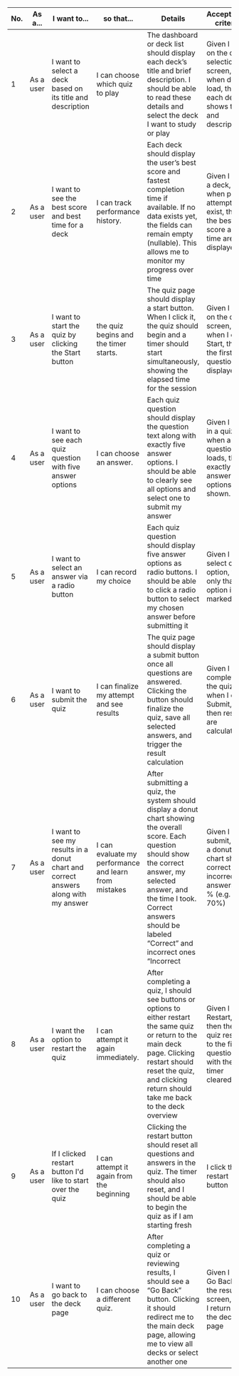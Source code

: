 | No. | As a...            | I want to...                        | so that...                                            | Details                                                               | Acceptance criteria                        | Acceptance criteria                | Priority                                                                | Iteration History|
|-------|--------------------|--------------------------------------|------------------------------------------------------|-------------------------------------------------------------------------------------------------------|-------------------------------------|---------------------------|-------------------------------------------------------------------------|------|
|1| As a user | I want to select a deck based on its title and description | I can choose which quiz to play | The dashboard or deck list should display each deck’s title and brief description. I should be able to read these details and select the deck I want to study or play | Given I am on the deck selection screen, when decks load, then each deck shows title and description. | 	Given I click a deck card, then I am taken to the deck details/start screen. | Must | •	Iteration 1: User can select deck from a list. <br><br>•	Iteration 2: Deck cards now display title + description clearly for decision-making. |
|2| As a user |  I want to see the best score and best time for a deck  | I can track performance history. | Each deck should display the user’s best score and fastest completion time if available. If no data exists yet, the fields can remain empty (nullable). This allows me to monitor my progress over time | 	Given I view a deck, when past attempts exist, then the best score and time are displayed. |	Given a deck has no attempts, then best score/time display “N/A” | Should | •	Iteration 1: Show score + time if available. <br><br> •	Iteration 2: Added fallback display for “no data”. |
|3| As a user | I want to start the quiz by clicking the Start button | the quiz begins and the timer starts. | The quiz page should display a start button. When I click it, the quiz should begin and a timer should start simultaneously, showing the elapsed time for the session | 	Given I am on the deck screen, when I click Start, then the first quiz question is displayed. | 	Given I start the quiz, then the timer begins immediately and is displayed during the quiz | Must | •	Iteration 1: Clicking Start shows first question. <br><br>•	Iteration 2: Added timer start + visibility requirement. |
|4| As a user | I want to see each quiz question with five answer options  | I can choose an answer. | Each quiz question should display the question text along with exactly five answer options. I should be able to clearly see all options and select one to submit my answer | 	Given I am in a quiz, when a question loads, then exactly five answer options are shown. |  | Must ||
|5| As a user | I want to select an answer via a radio button | I can record my choice | Each quiz question should display five answer options as radio buttons. I should be able to click a radio button to select my chosen answer before submitting it | 	Given I select one option, then only that option is marked. | 	Given I select a different option, then the previous one is unselected | Must | •	Iteration 1: Basic radio selection. <br><br>•Iteration 2: Added ability to change selection.|
|6| As a user | I want to submit the quiz  | I can finalize my attempt and see results | The quiz page should display a submit button once all questions are answered. Clicking the button should finalize the quiz, save all selected answers, and trigger the result calculation | 	Given I complete the quiz, when I click Submit, then results are calculated. |  | Must | |
|7| As a user |I want to see my results in a donut chart and correct answers along with my answer | I can evaluate my performance and learn from mistakes | After submitting a quiz, the system should display a donut chart showing the overall score. Each question should show the correct answer, my selected answer, and the time I took. Correct answers should be labeled “Correct” and incorrect ones “Incorrect | 	Given I submit, then a donut chart shows correct vs incorrect answers in % (e.g. 70%) | 	Each question shows my answer, correct/incorrect label, and the correct answer.	Total time elapsed is displayed. | Must | •	Iteration 1: Donut and basic result text.<br><br>•	Iteration 2: Display both user’s answers and correct answers plus elapsed time.<br><br>•	Iteration 3: Label the user’s answer correct/incorrect (Use green for correct, red for incorrect)|
|8| As a user |  I want the option to restart the quiz  | I can attempt it again immediately. | After completing a quiz, I should see buttons or options to either restart the same quiz or return to the main deck page. Clicking restart should reset the quiz, and clicking return should take me back to the deck overview | 	Given I click Restart, then the quiz resets to the first question with the timer cleared. | 	No previous selections carry over. | Should | •	Iteration 1: Restart quiz.<br><br>•	Iteration 2: Reset timer plus answers.|
|9| As a user | If I clicked restart button I'd like to start over the quiz | I can attempt it again from the beginning | Clicking the restart button should reset all questions and answers in the quiz. The timer should also reset, and I should be able to begin the quiz as if I am starting fresh | I click the restart button | the quiz should reset completely and allow me to start over from the first question | Should |
|10| As a user |  I want to go back to the deck page  | I can choose a different quiz. | After completing a quiz or reviewing results, I should see a “Go Back” button. Clicking it should redirect me to the main deck page, allowing me to view all decks or select another one | 	Given I click Go Back on the results screen, then I return to the deck page |  | Should |

